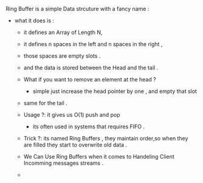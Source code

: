 

Ring Buffer is a simple Data strcuture with a fancy name : 
- what it does is : 
  - it defines an Array of Length N, 
  - it defines n spaces in the left and n spaces in the right , 
  - those spaces are empty slots .
  - and the data is stored between the Head and the tail .
  - What if you want to remove an element at the head ? 
    - simple just increase the head pointer by one , and empty that slot 
  - same for the tail .

  - Usage ?: it gives us O(1) push and pop 
    - its often used in systems that requires FIFO .
  
  - Trick ?: its named Ring Buffers , they maintain order,so when they are filled they start to overwrite old data . 
  - We Can Use Ring Buffers when it comes to Handeling Client Incomming messages streams . 
  - 